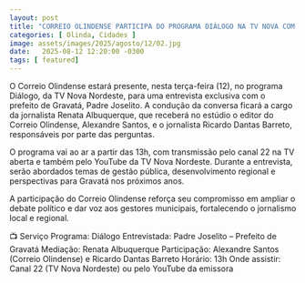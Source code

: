 ```yaml
---
layout: post
title: "CORREIO OLINDENSE PARTICIPA DO PROGRAMA DIÁLOGO NA TV NOVA COM O PREFEITO DE GRAVATÁ"
categories: [ Olinda, Cidades ]
image: assets/images/2025/agosto/12/02.jpg
date:   2025-08-12 12:20:00 -0300
tags: [ featured]
---
```

O Correio Olindense estará presente, nesta terça-feira (12), no programa Diálogo, da TV Nova Nordeste, para uma entrevista exclusiva com o prefeito de Gravatá, Padre Joselito. A condução da conversa ficará a cargo da jornalista Renata Albuquerque, que receberá no estúdio o editor do Correio Olindense, Alexandre Santos, e o jornalista Ricardo Dantas Barreto, responsáveis por parte das perguntas.

O programa vai ao ar a partir das 13h, com transmissão pelo canal 22 na TV aberta e também pelo YouTube da TV Nova Nordeste. Durante a entrevista, serão abordados temas de gestão pública, desenvolvimento regional e perspectivas para Gravatá nos próximos anos.

A participação do Correio Olindense reforça seu compromisso em ampliar o debate político e dar voz aos gestores municipais, fortalecendo o jornalismo local e regional.

📺 Serviço
Programa: Diálogo
Entrevistada: Padre Joselito – Prefeito de Gravatá
Mediação: Renata Albuquerque
Participação: Alexandre Santos (Correio Olindense) e Ricardo Dantas Barreto
Horário: 13h
Onde assistir: Canal 22 (TV Nova Nordeste) ou pelo YouTube da emissora